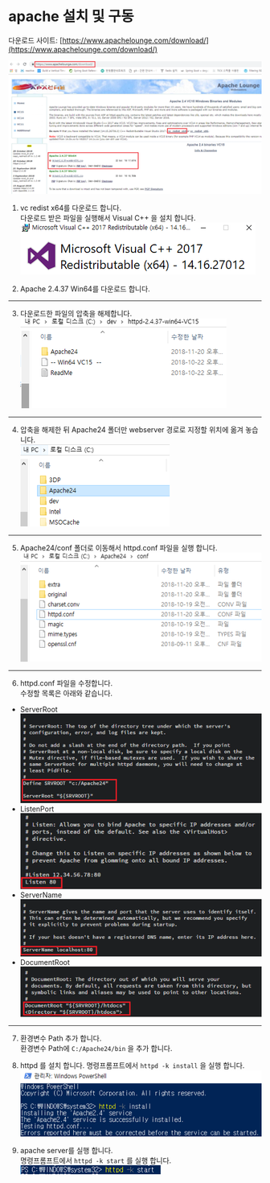 
# apache 설치 및 구동
다운로드 사이트: [https://www.apachelounge.com/download/](https://www.apachelounge.com/download/)  

![apache](https://github.com/ixtears23/docs/blob/master/webserver/apache/img/apache01.PNG?raw=true)  

1. vc redist x64를 다운로드 합니다.  
  다운로드 받은 파일을 실행해서 Visual C++ 을 설치 합니다.  
  ![apache](https://github.com/ixtears23/docs/blob/master/webserver/apache/img/apache02.PNG?raw=true)  

2. Apache 2.4.37 Win64를 다운로드 합니다.  

---

3. 다운로드한 파일의 압축을 해제합니다.  
![apache](https://github.com/ixtears23/docs/blob/master/webserver/apache/img/apache07.PNG?raw=true)  

---

4. 압축을 해제한 뒤 Apache24 폴더만 webserver 경로로 지정할 위치에 옮겨 놓습니다.  
![apache](https://github.com/ixtears23/docs/blob/master/webserver/apache/img/apache08.PNG?raw=true)  

---

5. Apache24/conf 폴더로 이동해서 httpd.conf 파일을 실행 합니다.  
![apache](https://github.com/ixtears23/docs/blob/master/webserver/apache/img/apache09.PNG?raw=true)

---

6. httpd.conf 파일을 수정합니다.  
수정할 목록은 아래와 같습니다.
 - ServerRoot  
 ![apache](https://github.com/ixtears23/docs/blob/master/webserver/apache/img/apache03.PNG?raw=true)
 - ListenPort  
 ![apache](https://github.com/ixtears23/docs/blob/master/webserver/apache/img/apache04.PNG?raw=true)
 - ServerName  
 ![apache](https://github.com/ixtears23/docs/blob/master/webserver/apache/img/apache05.PNG?raw=true)
 - DocumentRoot  
![apache](https://github.com/ixtears23/docs/blob/master/webserver/apache/img/apache06.PNG?raw=true)  

---

7. 환경변수 Path 추가 합니다.  
환경변수 Path에 `C:/Apache24/bin` 을 추가 합니다.  

8. httpd 를 설치 합니다. 
명령프롬프트에서 `httpd -k install` 을 실행 합니다.  
![apache](https://github.com/ixtears23/docs/blob/master/webserver/apache/img/apache10.PNG?raw=true)  

9. apache server를 실행 합니다.  
명령프롬프트에서 `httpd -k start` 를 실행 합니다.  
![apache](https://github.com/ixtears23/docs/blob/master/webserver/apache/img/apache11.PNG?raw=true)  
